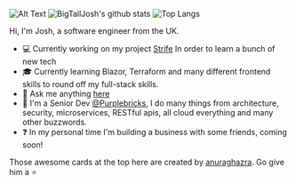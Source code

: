 ![Alt Text](https://media.giphy.com/media/djRJNZqj508sE/giphy.gif)
![BigTallJosh's github stats](https://github-readme-stats.vercel.app/api?username=Bigtalljosh&show_icons=true&count_private=true&hide=stars,issues&theme=radical)
![Top Langs](https://github-readme-stats.vercel.app/api/top-langs/?username=Bigtalljosh&hide=javascript&layout=compact&theme=radical)

Hi, I'm Josh, a software engineer from the UK.

- :computer: Currently working on my project [Strife](https://github.com/Bigtalljosh/Strife) In order to learn a bunch of new tech
- :mortar_board: Currently learning Blazor, Terraform and many different frontend skills to round off my full-stack skills.
- :speech_balloon: Ask me anything [here](https://github.com/Bigtalljosh/Bigtalljosh/issues)
- :purple_heart: I'm a Senior Dev [@Purplebricks](https://github.com/purplebricks), I do many things from architecture, security, microservices, RESTful apis, all cloud everything and many other buzzwords.
- :question: In my personal time I'm building a business with some friends, coming soon!

Those awesome cards at the top here are created by [anuraghazra](https://github.com/anuraghazra/github-readme-stats). Go give him a :star:
